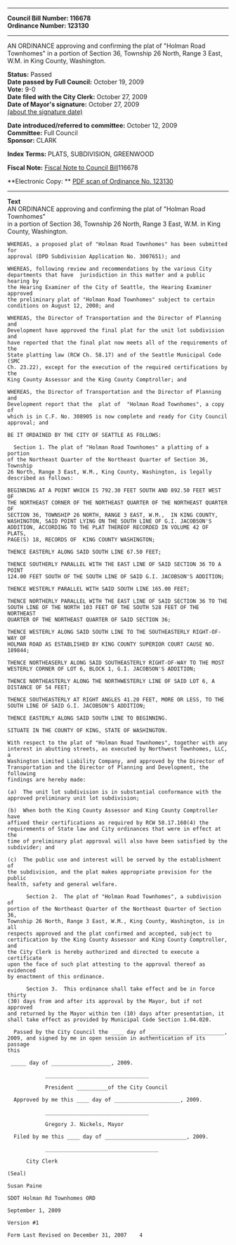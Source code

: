 * * * * *  
  
**Council Bill Number: [](#h0)[](#h2)116678**   
**Ordinance Number: 123130**  
  
* * * * *  
  
AN ORDINANCE approving and confirming the plat of "Holman Road Townhomes" in a portion of Section 36, Township 26 North, Range 3 East, W.M. in King County, Washington.  
  
**Status:** Passed   
**Date passed by Full Council:** October 19, 2009   
**Vote:** 9-0   
**Date filed with the City Clerk:** October 27, 2009   
**Date of Mayor's signature:** October 27, 2009   
[(about the signature date)](/~public/approvaldate.htm)   
  
  
**Date introduced/referred to committee:** October 12, 2009   
**Committee:** Full Council   
**Sponsor:** CLARK   
  
**Index Terms:** PLATS, SUBDIVISION, GREENWOOD  
  
**Fiscal Note:** [Fiscal Note to Council Bill](http://clerk.seattle.gov/~public/fnote/116678.htm)[](#h1)[](#h3)116678  
  
**Electronic Copy: ** [PDF scan of Ordinance No. 123130](/~archives/Ordinances/Ord_123130.pdf)  
  
* * * * *  
  
**Text**  
    AN ORDINANCE approving and confirming the plat of "Holman Road Townhomes"  
    in a portion of Section 36, Township 26 North, Range 3 East, W.M. in King  
    County, Washington.  
  
    WHEREAS, a proposed plat of "Holman Road Townhomes" has been submitted for  
    approval (DPD Subdivision Application No. 3007651); and  
  
    WHEREAS, following review and recommendations by the various City  
    departments that have  jurisdiction in this matter and a public hearing by  
    the Hearing Examiner of the City of Seattle, the Hearing Examiner approved  
    the preliminary plat of "Holman Road Townhomes" subject to certain  
    conditions on August 12, 2008; and  
  
    WHEREAS, the Director of Transportation and the Director of Planning and  
    Development have approved the final plat for the unit lot subdivision and  
    have reported that the final plat now meets all of the requirements of the  
    State platting law (RCW Ch. 58.17) and of the Seattle Municipal Code (SMC  
    Ch. 23.22), except for the execution of the required certifications by the  
    King County Assessor and the King County Comptroller; and  
  
    WHEREAS, the Director of Transportation and the Director of Planning and  
    Development report that the  plat of  "Holman Road Townhomes", a copy of  
    which is in C.F. No. 308905 is now complete and ready for City Council  
    approval; and  
  
    BE IT ORDAINED BY THE CITY OF SEATTLE AS FOLLOWS:  
  
      Section 1. The plat of "Holman Road Townhomes" a platting of a portion  
    of the Northeast Quarter of the Northeast Quarter of Section 36, Township  
    26 North, Range 3 East, W.M., King County, Washington, is legally  
    described as follows:  
  
    BEGINNING AT A POINT WHICH IS 792.30 FEET SOUTH AND 892.50 FEET WEST OF  
    THE NORTHEAST CORNER OF THE NORTHEAST QUARTER OF THE NORTHEAST QUARTER OF  
    SECTION 36, TOWNSHIP 26 NORTH, RANGE 3 EAST, W.M.,  IN KING COUNTY,  
    WASHINGTON, SAID POINT LYING ON THE SOUTH LINE OF G.I. JACOBSON'S  
    ADDITION, ACCORDING TO THE PLAT THEREOF RECORDED IN VOLUME 42 OF PLATS,  
    PAGE(S) 18, RECORDS OF  KING COUNTY WASHINGTON;  
  
    THENCE EASTERLY ALONG SAID SOUTH LINE 67.50 FEET;  
  
    THENCE SOUTHERLY PARALLEL WITH THE EAST LINE OF SAID SECTION 36 TO A POINT  
    124.00 FEET SOUTH OF THE SOUTH LINE OF SAID G.I. JACOBSON'S ADDITION;  
  
    THENCE WESTERLY PARALLEL WITH SAID SOUTH LINE 165.00 FEET;  
  
    THENCE NORTHERLY PARALLEL WITH THE EAST LINE OF SAID SECTION 36 TO THE  
    SOUTH LINE OF THE NORTH 103 FEET OF THE SOUTH 528 FEET OF THE NORTHEAST  
    QUARTER OF THE NORTHEAST QUARTER OF SAID SECTION 36;  
  
    THENCE WESTERLY ALONG SAID SOUTH LINE TO THE SOUTHEASTERLY RIGHT-OF-WAY OF  
    HOLMAN ROAD AS ESTABLISHED BY KING COUNTY SUPERIOR COURT CAUSE NO. 189844;  
  
    THENCE NORTHEASERLY ALONG SAID SOUTHEASTERLY RIGHT-OF-WAY TO THE MOST  
    WESTERLY CORNER OF LOT 6, BLOCK 1, G.I. JACOBSON'S ADDITION;  
  
    THENCE NORTHEASTERLY ALONG THE NORTHWESTERLY LINE OF SAID LOT 6, A  
    DISTANCE OF 54 FEET;  
  
    THENCE SOUTHEASTERLY AT RIGHT ANGLES 41.20 FEET, MORE OR LESS, TO THE  
    SOUTH LINE OF SAID G.I. JACOBSON'S ADDITION;  
  
    THENCE EASTERLY ALONG SAID SOUTH LINE TO BEGINNING.  
  
    SITUATE IN THE COUNTY OF KING, STATE OF WASHINGTON.  
  
    With respect to the plat of "Holman Road Townhomes", together with any  
    interest in abutting streets, as executed by Northwest Townhomes, LLC, a  
    Washington Limited Liability Company, and approved by the Director of  
    Transportation and the Director of Planning and Development, the following  
    findings are hereby made:  
  
    (a)  The unit lot subdivision is in substantial conformance with the  
    approved preliminary unit lot subdivision;  
  
    (b)  When both the King County Assessor and King County Comptroller have  
    affixed their certifications as required by RCW 58.17.160(4) the  
    requirements of State law and City ordinances that were in effect at the  
    time of preliminary plat approval will also have been satisfied by the  
    subdivider; and  
  
    (c)  The public use and interest will be served by the establishment of  
    the subdivision, and the plat makes appropriate provision for the public  
    health, safety and general welfare.  
  
          Section 2.  The plat of "Holman Road Townhomes", a subdivision of  
    portion of the Northeast Quarter of the Northeast Quarter of Section 36,  
    Township 26 North, Range 3 East, W.M., King County, Washington, is in all  
    respects approved and the plat confirmed and accepted, subject to  
    certification by the King County Assessor and King County Comptroller, and  
    the City Clerk is hereby authorized and directed to execute a certificate  
    upon the face of such plat attesting to the approval thereof as evidenced  
    by enactment of this ordinance.  
  
          Section 3.  This ordinance shall take effect and be in force thirty  
    (30) days from and after its approval by the Mayor, but if not approved  
    and returned by the Mayor within ten (10) days after presentation, it  
    shall take effect as provided by Municipal Code Section 1.04.020.  
  
      Passed by the City Council the ____ day of ________________________,  
    2009, and signed by me in open session in authentication of its passage  
    this  
  
     _____ day of ___________________, 2009.  
  
                _________________________________  
  
                President __________of the City Council  
  
      Approved by me this ____ day of _____________________, 2009.  
  
                _________________________________  
  
                Gregory J. Nickels, Mayor  
  
      Filed by me this ____ day of __________________________, 2009.  
  
                ____________________________________  
  
          City Clerk  
  
    (Seal)  
  
    Susan Paine  
  
    SDOT Holman Rd Townhomes ORD  
  
    September 1, 2009  
  
    Version #1  
  
    Form Last Revised on December 31, 2007    4  
